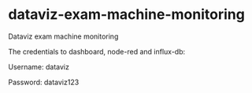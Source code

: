 # dataviz-exam-machine-monitoring

Dataviz exam machine monitoring

The credentials to dashboard, node-red and influx-db: 

Username: dataviz

Password: dataviz123

